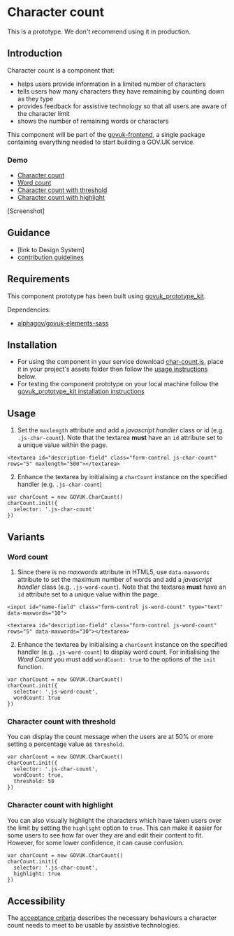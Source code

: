 # Character count

This is a prototype. We don't recommend using it in production.

## Introduction

Character count is a component that:
* helps users provide information in a limited number of characters
* tells users how many characters they have remaining by counting down as they type
* provides feedback for assistive technology so that all users are aware of the character limit
* shows the number of remaining words or characters

This component will be part of the [govuk-frontend](https://github.com/alphagov/govuk-frontend), a single package containing everything needed to start building a GOV.UK service.

### Demo

- [Character count](https://govuk-charcount-prototype.herokuapp.com/components/char-count)
- [Word count](https://govuk-charcount-prototype.herokuapp.com/components/word-count)
- [Character count with threshold](https://govuk-charcount-prototype.herokuapp.com/components/char-count-threshold)
- [Character count with highlight](https://govuk-charcount-prototype.herokuapp.com/components/char-count-highlight)

[Screenshot]

## Guidance

* [link to Design System]
* [contribution guidelines](https://github.com/alphagov/ds-character-count/blob/master/CONTRIBUTING.md)

## Requirements
This component prototype has been built using [govuk_prototype_kit](https://github.com/alphagov/govuk_prototype_kit).

Dependencies:
* [alphagov/govuk-elements-sass](https://github.com/alphagov/govuk_elements)

## Installation
* For using the component in your service download [char-count.js](/alphagov/ds-character-count/blob/master/app/assets/javascripts/char-count.js), place it in your project's assets folder then follow the [usage instructions](#usage) below.
* For testing the component prototype on your local machine follow the [govuk_prototype_kit installation instructions](https://govuk-prototype-kit.herokuapp.com/docs/install/developer-install-instructions)

## Usage
1. Set the ``maxlength`` attribute and add a *javascript handler* class or id (e.g. ``.js-char-count``). Note that the textarea **must** have an ``id`` attribute set to a unique value within the page.
```
<textarea id="description-field" class="form-control js-char-count" rows="5" maxlength="500"></textarea>
```

2. Enhance the textarea by initialising a `charCount` instance on the specified handler (e.g. ``.js-char-count``)
```
var charCount = new GOVUK.CharCount()
charCount.init({
  selector: '.js-char-count'
})
```

## Variants

### Word count
1. Since there is no *maxwords* attribute in HTML5, use ``data-maxwords`` attribute to set the maximum number of words and add a *javascript handler* class (e.g. ``.js-word-count``). Note that the textarea **must** have an ``id`` attribute set to a unique value within the page.
```
<input id="name-field" class="form-control js-word-count" type="text" data-maxwords="10">
```
```
<textarea id="description-field" class="form-control js-word-count" rows="5" data-maxwords="30"></textarea>
```
2. Enhance the textarea by initialising a `charCount` instance on the specified handler (e.g. ``.js-word-count``) to display word count. For initialising the *Word Count* you must add ``wordCount: true`` to the options of the ``init`` function.
```
var charCount = new GOVUK.CharCount()
charCount.init({
  selector: '.js-word-count',
  wordCount: true
})
```

### Character count with threshold
You can display the count message when the users are at 50% or more setting a percentage value as ``threshold``.
```
var charCount = new GOVUK.CharCount()
charCount.init({
  selector: '.js-char-count',
  wordCount: true,
  threshold: 50
})
```

### Character count with highlight
You can also visually highlight the characters which have taken users over the limit by setting the ``highlight`` option to `true`. This can make it easier for some users to see how far over they are and edit their content to fit. However, for some lower confidence, it can cause confusion.

```
var charCount = new GOVUK.CharCount()
charCount.init({
  selector: '.js-char-count',
  highlight: true
})
```

## Accessibility
The [acceptance criteria](https://github.com/alphagov/ds-character-count/blob/master/accessibility-criteria.md) describes the necessary behaviours a character count needs to meet to be usable by assistive technologies.